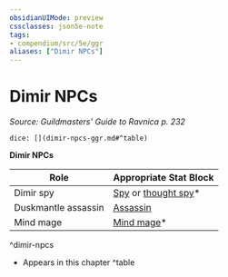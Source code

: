 ```yaml
---
obsidianUIMode: preview
cssclasses: json5e-note
tags:
- compendium/src/5e/ggr
aliases: ["Dimir NPCs"]
---
```

# Dimir NPCs
*Source: Guildmasters' Guide to Ravnica p. 232* 

`dice: [](dimir-npcs-ggr.md#^table)`

**Dimir NPCs**

| Role | Appropriate Stat Block |
|------|------------------------|
| Dimir spy | [Spy](/3-Mechanics/CLI/bestiary/humanoid/spy.md) or [thought spy](/3-Mechanics/CLI/bestiary/humanoid/thought-spy-ggr.md)* |
| Duskmantle assassin | [Assassin](/3-Mechanics/CLI/bestiary/humanoid/assassin.md) |
| Mind mage | [Mind mage](/3-Mechanics/CLI/bestiary/humanoid/mind-mage-ggr.md)* |
^dimir-npcs

* Appears in this chapter
^table